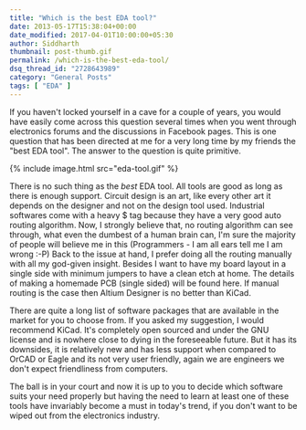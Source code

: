 ```yaml
---
title: "Which is the best EDA tool?"
date: 2013-05-17T15:38:04+00:00
date_modified: 2017-04-01T10:00:00+05:30
author: Siddharth
thumbnail: post-thumb.gif
permalink: /which-is-the-best-eda-tool/
dsq_thread_id: "2728643989"
category: "General Posts"
tags: [ "EDA" ]
---
```


If you haven't locked yourself in a cave for a couple of years, you would have easily come across this question several times when you went through electronics forums and the discussions in Facebook pages. This is one question that has been directed at me for a very long time by my friends the "best EDA tool". The answer to the question is quite primitive.

{% include image.html src="eda-tool.gif" %}

There is no such thing as the _best_ EDA tool. All tools are good as long as there is enough support. Circuit design is an art, like every other art it depends on the designer and not on the design tool used. Industrial softwares come with a heavy $ tag because they have a very good auto routing algorithm. Now, I strongly believe that, no routing algorithm can see through, what even the dumbest of a human brain can, I'm sure the majority of people will believe me in this (Programmers - I am all ears tell me I am wrong :-P) Back to the issue at hand, I prefer doing all the routing manually with all my god-given insight. Besides I want to have my board layout in a single side with minimum jumpers to have a clean etch at home. The details of making a homemade PCB (single sided) will be found here. If manual routing is the case then Altium Designer is no better than KiCad.

There are quite a long list of software packages that are available in the market for you to choose from. If you asked my suggestion, I would recommend KiCad. It's completely open sourced and under the GNU license and is nowhere close to dying in the foreseeable future. But it has its downsides, it is relatively new and has less support when compared to OrCAD or Eagle and its not very user friendly, again we are engineers we don't expect friendliness from computers.

The ball is in your court and now it is up to you to decide which software suits your need properly but having the need to learn at least one of these tools have invariably become a must in today's trend,  if you don't want to be wiped out from the electronics industry.
